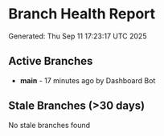 # Branch Health Report
Generated: Thu Sep 11 17:23:17 UTC 2025

## Active Branches
- **main** - 17 minutes ago by Dashboard Bot

## Stale Branches (>30 days)
No stale branches found
